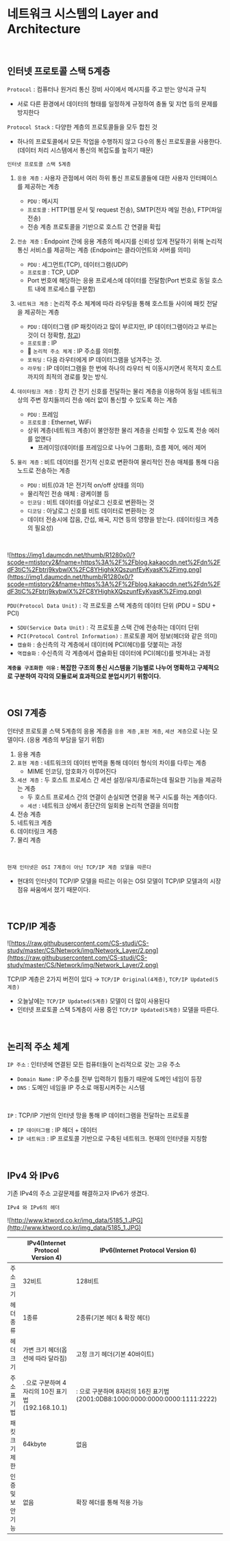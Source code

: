 # 네트워크 시스템의 Layer and Architecture

<br/>

## 인터넷 프로토콜 스택 5계층

`Protocol` : 컴퓨터나 원거리 통신 장비 사이에서 메시지를 주고 받는 양식과 규칙
- 서로 다른 환경에서 데이터의 형태를 일정하게 규정하여 충돌 및 지연 등의 문제를 방지한다

`Protocol Stack` : 다양한 계층의 프로토콜들을 모두 합친 것
- 하나의 프로토콜에서 모든 작업을 수행하지 않고 다수의 통신 프로토콜을 사용한다. (데이터 처리 시스템에서 통신의 복잡도를 높히기 때문)

`인터넷 프로토콜 스택 5계층`

1. `응용 계층` : 사용자 관점에서 여러 하위 통신 프로토콜들에 대한 사용자 인터페이스를 제공하는 계층
    - `PDU` : 메시지
    - `프로토콜` : HTTP(웹 문서 및 request 전송), SMTP(전자 메일 전송), FTP(파일 전송)
    - 전송 계층 프로토콜을 기반으로 호스트 간 연결을 확립

2. `전송 계층` : Endpoint 간에 응용 계층의 메시지를 신뢰성 있게 전달하기 위해 논리적 통신 서비스를 제공하는 계층 (Endpoint는 클라이언트와 서버를 의미)
    - `PDU` : 세그먼트(TCP), 데이터그램(UDP)
    - `프로토콜` : TCP, UDP
    - Port 번호에 해당하는 응용 프로세스에 데이터를 전달함(Port 번호로 동일 호스트 내에 프로세스를 구분함)

3. `네트워크 계층` : 논리적 주소 체계에 따라 라우팅을 통해 호스트들 사이에 패킷 전달을 제공하는 계층
    - `PDU` : 데이터그램 (IP 패킷이라고 많이 부르지만, IP 데이터그램이라고 부르는 것이 더 정확함, [참고](https://itwiki.kr/w/IP_%EB%8D%B0%EC%9D%B4%ED%84%B0%EA%B7%B8%EB%9E%A8))
    - `프로토콜` : IP
    - 📌 `논리적 주소 체계` : IP 주소를 의미함.
    - `포워딩` : 다음 라우터에게 IP 데이터그램을 넘겨주는 것.
    - `라우팅` : IP 데이터그램을 한 번에 하나의 라우터 씩 이동시키면서 목적지 호스트까지의 최적의 경로를 찾는 방식.
4. `데이터링크 계층` : 장치 간 전기 신호를 전달하는 물리 계층을 이용하여 동일 네트워크 상의 주변 장치들끼리 전송 에러 없이 통신할 수 있도록 하는 계층
    - `PDU` : 프레임
    - `프로토콜` : Ethernet, WiFi
    - 상위 계층(네트워크 계층)이 불안정한 물리 계층을 신뢰할 수 있도록 전송 에러를 없앤다
        - 프레이밍(데이터를 프레임으로 나누어 그룹화), 흐름 제어, 에러 제어
5. `물리 계층` : 비트 데이터를 전기적 신호로 변환하여 물리적인 전송 매체를 통해 다음 노드로 전송하는 계층
    - `PDU` : 비트(0과 1은 전기적 on/off 상태를 의미)
    - 물리적인 전송 매체 : 광케이블 등
    - `인코딩` : 비트 데이터를 아날로그 신호로 변환하는 것
    - `디코딩` : 아날로그 신호를 비트 데이터로 변환하는 것
    - 데이터 전송시에 잡음, 간섭, 왜곡, 지연 등의 영향을 받는다. (데이터링크 계층의 필요성)

<br/>

![https://img1.daumcdn.net/thumb/R1280x0/?scode=mtistory2&fname=https%3A%2F%2Fblog.kakaocdn.net%2Fdn%2FdF3tiC%2Fbtrj9kybwlX%2FC8YHjghkXQszunfEyKyasK%2Fimg.png](https://img1.daumcdn.net/thumb/R1280x0/?scode=mtistory2&fname=https%3A%2F%2Fblog.kakaocdn.net%2Fdn%2FdF3tiC%2Fbtrj9kybwlX%2FC8YHjghkXQszunfEyKyasK%2Fimg.png)

`PDU(Protocol Data Unit)` : 각 프로토콜 스택 계층의 데이터 단위 (PDU = SDU + PCI)

- `SDU(Service Data Unit)` : 각 프로토콜 스택 간에 전송하는 데이터 단위
- `PCI(Protocol Control Information)` : 프로토콜 제어 정보(헤더와 같은 의미)
- `캡슐화` : 송신측의 각 계층에서 데이터에 PCI(헤더)를 덧붙히는 과정
- `역캡슐화` : 수신측의 각 계층에서 캡슐화된 데이터에 PCI(헤더)를 벗겨내는 과정

**`계층을 구조화한 이유` : 복잡한 구조의 통신 시스템을 기능별로 나누어 명확하고 구체적으로 구분하여 각각의 모듈로써 효과적으로 분업시키기 위함이다.** 

<br/>

## OSI 7계층

인터넷 프로토콜 스택 5계층의 응용 계층을 `응용 계층` ,`표현 계층`, `세션 계층`으로 나눈 모델이다. (응용 계층의 부담을 덜기 위함)

1. 응용 계층
2. `표현 계층` : 네트워크의 데이터 번역을 통해 데이터 형식의 차이를 다루는 계층
    - MIME 인코딩, 암호화가 이루어진다
3. `세션 계층` : 두 호스트 프로세스 간 세션 설정/유지/종료하는데 필요한 기능을 제공하는 계층
    - 두 호스트 프로세스 간의 연결이 손실되면 연결을 복구 시도를 하는 계층이다.
    - `세션` : 네트워크 상에서 종단간의 일회용 논리적 연결을 의미함
4. 전송 계층
5. 네트워크 계층
6. 데이터링크 계층
7. 물리 계층

<br/>

`현재 인터넷은 OSI 7계층이 아닌 TCP/IP 계층 모델을 따른다`

- 현대의 인터넷이 TCP/IP 모델을 따르는 이유는 OSI 모델이 TCP/IP 모델과의 시장 점유 싸움에서 졌기 때문이다.

<br/>

## TCP/IP 계층

![https://raw.githubusercontent.com/CS-studi/CS-study/master/CS/Network/img/Network_Layer/2.png](https://raw.githubusercontent.com/CS-studi/CS-study/master/CS/Network/img/Network_Layer/2.png)

TCP/IP 계층은 2가지 버전이 있다 → `TCP/IP Original(4계층)`, `TCP/IP Updated(5계층)`

- 오늘날에는 `TCP/IP Updated(5계층)` 모델이 더 많이 사용된다
- 인터넷 프로토콜 스택 5계층이 사용 중인 `TCP/IP Updated(5계층)` 모델을 따른다.

<br/>

## 논리적 주소 체계

`IP 주소` : 인터넷에 연결된 모든 컴퓨터들이 논리적으로 갖는 고유 주소

- `Domain Name` :  IP 주소를 전부 입력하기 힘들기 때문에 도메인 네임이 등장
- `DNS` : 도메인 네임을 IP 주소로 매핑시켜주는 시스템

<br/>

`IP` : TCP/IP 기반의 인터넷 망을 통해 IP 데이터그램을 전달하는 프로토콜

- `IP 데이터그램` : IP 헤더 + 데이터
- `IP 네트워크` : IP 프로토콜 기반으로 구축된 네트워크. 현재의 인터넷을 지칭함

<br/>

## IPv4 와 IPv6

기존 IPv4의 주소 고갈문제를 해결하고자 IPv6가 생겼다.

`IPv4 와 IPv6의 헤더`

![http://www.ktword.co.kr/img_data/5185_1.JPG](http://www.ktword.co.kr/img_data/5185_1.JPG)

|  | IPv4(Internet Protocol Version 4) | IPv6(Internet Protocol Version 6) |
| --- | --- | --- |
| 주소 크기 | 32비트 | 128비트 |
| 헤더 종류 | 1종류 | 2종류(기본 헤더 & 확장 헤더) |
| 헤더 크기 | 가변 크기 헤더(옵션에 따라 달라짐) | 고정 크기 헤더(기본 40바이트) |
| 주소 표기법 | . 으로 구분하며 4자리의 10진 표기법(192.168.10.1) | : 으로 구분하며 8자리의 16진 표기법(2001:0DB8:1000:0000:0000:0000:1111:2222) |
| 패킷 크기 제한 | 64kbyte | 없음 |
| 인증 및 보안 기능 | 없음 | 확장 헤더를 통해 적용 가능 |
